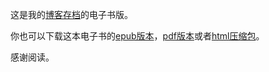 这是我的[博客存档](https://www.owenyoung.com/archive/)的电子书版。

你也可以下载这本电子书的[epub版本](/owen-blog-archive.epub)，[pdf版本](/owen-blog-archive.pdf)或者[html压缩包](/owen-blog-archive-html.zip)。

感谢阅读。

